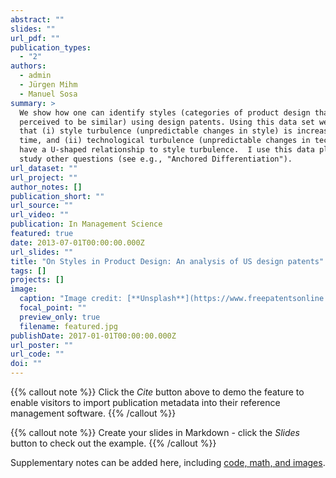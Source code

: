 ```yaml
---
abstract: ""
slides: ""
url_pdf: ""
publication_types:
  - "2"
authors:
  - admin
  - Jürgen Mihm
  - Manuel Sosa
summary: >
  We show how one can identify styles (categories of product design that are
  perceived to be similar) using design patents. Using this data set we show
  that (i) style turbulence (unpredictable changes in style) is increasing over
  time, and (ii) technological turbulence (unpredictable changes in technology)
  have a U-shaped relationship to style turbulence.  I use this data platform to
  study other questions (see e.g., "Anchored Differentiation"). 
url_dataset: ""
url_project: ""
author_notes: []
publication_short: ""
url_source: ""
url_video: ""
publication: In Management Science
featured: true
date: 2013-07-01T00:00:00.000Z
url_slides: ""
title: "On Styles in Product Design: An analysis of US design patents"
tags: []
projects: []
image:
  caption: "Image credit: [**Unsplash**](https://www.freepatentsonline.com/D517789.pdf)"
  focal_point: ""
  preview_only: true
  filename: featured.jpg
publishDate: 2017-01-01T00:00:00.000Z
url_poster: ""
url_code: ""
doi: ""
---
```


{{% callout note %}}
Click the *Cite* button above to demo the feature to enable visitors to import publication metadata into their reference management software.
{{% /callout %}}

{{% callout note %}}
Create your slides in Markdown - click the *Slides* button to check out the example.
{{% /callout %}}

Supplementary notes can be added here, including [code, math, and images](https://wowchemy.com/docs/writing-markdown-latex/).
